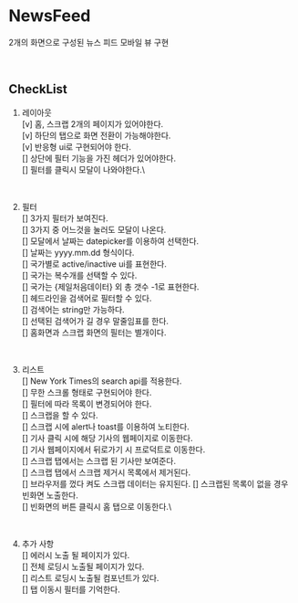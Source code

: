 # NewsFeed

2개의 화면으로 구성된 뉴스 피드 모바일 뷰 구현

<br />

## CheckList

1. 레이아웃\
   [v] 홈, 스크랩 2개의 페이지가 있어야한다.\
   [v] 하단의 탭으로 화면 전환이 가능해야한다.\
   [v] 반응형 ui로 구현되어야 한다.\
   [] 상단에 필터 기능을 가진 헤더가 있어야한다.\
   [] 필터를 클릭시 모달이 나와야한다.\

<br />

2. 필터\
   [] 3가지 필터가 보여진다.\
   [] 3가지 중 어느것을 눌러도 모달이 나온다.\
   [] 모달에서 날짜는 datepicker를 이용하여 선택한다.\
   [] 날짜는 yyyy.mm.dd 형식이다.\
   [] 국가별로 active/inactive ui를 표현한다.\
   [] 국가는 복수개를 선택할 수 있다.\
   [] 국가는 {제일처음데이터} 외 총 갯수 -1로 표현한다.\
   [] 헤드라인을 검색어로 필터할 수 있다.\
   [] 검색어는 string만 가능하다.\
   [] 선택된 검색어가 길 경우 말줄임표를 한다.\
   [] 홈화면과 스크랩 화면의 필터는 별개이다.

<br />

3. 리스트\
   [] New York Times의 search api를 적용한다.\
   [] 무한 스크롤 형태로 구현되어야 한다.\
   [] 필터에 따라 목록이 변경되어야 한다.\
   [] 스크랩을 할 수 있다.\
   [] 스크랩 시에 alert나 toast를 이용하여 노티한다.\
   [] 기사 클릭 시에 해당 기사의 웹페이지로 이동한다.\
   [] 기사 웹페이지에서 뒤로가기 시 프로덕트로 이동한다.\
   [] 스크랩 탭에서는 스크랩 된 기사만 보여준다.\
   [] 스크랩 탭에서 스크랩 제거시 목록에서 제거된다.\
   [] 브라우저를 껐다 켜도 스크랩 데이터는 유지된다.
   [] 스크랩된 목록이 없을 경우 빈화면 노출한다.\
   [] 빈화면의 버튼 클릭시 홈 탭으로 이동한다.\

<br />

4. 추가 사항\
   [] 에러시 노출 될 페이지가 있다.\
   [] 전체 로딩시 노출될 페이지가 있다.\
   [] 리스트 로딩시 노출될 컴포넌트가 있다.\
   [] 탭 이동시 필터를 기억한다.

